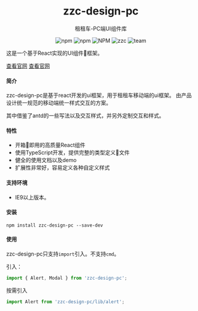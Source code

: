 <h1 align="center">zzc-design-pc</h1>
<p align="center">租租车-PC端UI组件库</p>
<p align='center'>
<img alt='npm' src='https://img.shields.io/npm/v/zzc-design-pc'/>
<img alt='npm' src='https://img.shields.io/npm/dw/zzc-design-pc'/>
<img alt='NPM' src='https://img.shields.io/npm/l/zzc-design-pc'/>
<img alt='zzc' src='https://img.shields.io/badge/company-%E7%A7%9F%E7%A7%9F%E8%BD%A6-blue'/>
<img alt='team' src='https://img.shields.io/badge/team-IRC--FE-yellow'/>
</p>


这是一个基于React实现的UI组件框架。

[查看官网](https://chunyangyang.github.io/zzc-design-pc/index.html)
<a href="https://chunyangyang.github.io/zzc-design-pc/index.html" target="_blank">查看官网</a>

#### 简介
zzc-design-pc是基于react开发的ui框架，用于租租车移动端的ui框架。
由产品设计统一规范的移动端统一样式交互的方案。

其中借鉴了antd的一些写法以及交互样式，并另外定制交互和样式。

#### 特性

- 开箱即用的高质量React组件
- 使用TypeScript开发，提供完整的类型定义文件
- 健全的使用文档以及demo
- 扩展性非常好，容易定义各种自定义样式

#### 支持环境

- IE9以上版本。

#### 安装

```Shell
npm install zzc-design-pc --save-dev
```

#### 使用
zzc-design-pc只支持`import`引入。不支持`cmd`。

引入：

```JavaScript
import { Alert, Modal } from 'zzc-design-pc';
```

按需引入
```JavaScript
import Alert from 'zzc-design-pc/lib/alert';
```





